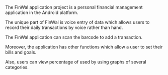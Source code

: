 The FinWal application project is a personal financial management application in the Android platform. 

The unique part of FinWal is voice entry of data which allows users to record their daily transactions by voice rather than hand. 

The FinWal application can scan the barcode to add a transaction. 

Moreover, the application has other functions which allow a user to set their bills and goals. 

Also, users can view percentage of used by using graphs of several categories.
